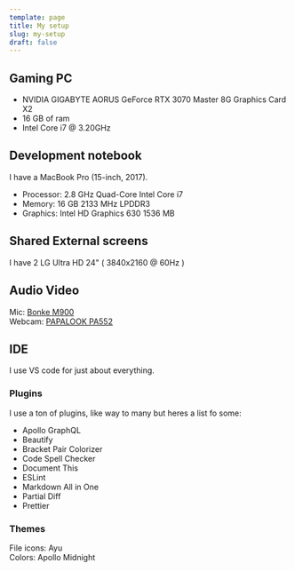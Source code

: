 ```yaml
---
template: page
title: My setup
slug: my-setup
draft: false
---
```


## Gaming PC

- NVIDIA GIGABYTE AORUS GeForce RTX 3070 Master 8G Graphics Card X2
- 16 GB of ram
- Intel Core i7 @ 3.20GHz

## Development notebook

I have a MacBook Pro (15-inch, 2017).

- Processor: 2.8 GHz Quad-Core Intel Core i7
- Memory: 16 GB 2133 MHz LPDDR3
- Graphics: Intel HD Graphics 630 1536 MB

## Shared External screens

I have 2 LG Ultra HD 24" ( 3840x2160 @ 60Hz )

## Audio Video

Mic: [Bonke M900](https://www.amazon.com/gp/product/B08662LX1S/ref=ppx_yo_dt_b_asin_title_o04_s00?ie=UTF8&psc=1)  
Webcam: [PAPALOOK PA552](https://www.amazon.com/gp/product/B08D7CVDD8/ref=ppx_yo_dt_b_asin_title_o08_s00?ie=UTF8&psc=1)

## IDE

I use VS code for just about everything.

### Plugins

I use a ton of plugins, like way to many but heres a list fo some:

- Apollo GraphQL
- Beautify
- Bracket Pair Colorizer
- Code Spell Checker
- Document This
- ESLint
- Markdown All in One
- Partial Diff
- Prettier

### Themes

File icons: Ayu  
Colors: Apollo Midnight
